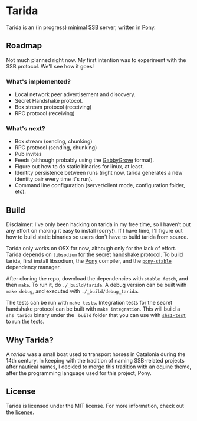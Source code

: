# Tarida

Tarida is an (in progress) minimal [SSB](https://scuttlebutt.nz) server, written in [Pony](https://www.ponylang.io).

## Roadmap

Not much planned right now. My first intention was to experiment with the SSB protocol. We'll see how it goes!

### What's implemented?

- Local network peer advertisement and discovery.
- Secret Handshake protocol.
- Box stream protocol (receiving)
- RPC protocol (receiving)

### What's next?

- Box stream (sending, chunking)
- RPC protocol (sending, chunking)
- Pub invites
- Feeds (although probably using the [GabbyGrove](https://github.com/ssbc/ssb-spec-drafts/blob/b9187d5e11e5d630e4485af8e44f08f2afab6c08/drafts/draft-ssb-core-gabbygrove/00/draft-ssb-core-gabbygrove-00.md) format).
- Figure out how to do static binaries for linux, at least.
- Identity persistence between runs (right now, tarida generates a new identity pair every time it's run).
- Command line configuration (server/client mode, configuration folder, etc).

## Build

Disclaimer: I've only been hacking on tarida in my free time, so I haven't put any effort on making it easy to install (sorry!). If I have time, I'll figure out how to build static binaries so users don't have to build tarida from source.

Tarida only works on OSX for now, although only for the lack of effort. Tarida depends on `libsodium` for the secret handshake protocol. To build tarida, first install libsodium, the [Pony](https://github.com/ponylang/ponyc/blob/295f65cb2330606c4f0697bfdf20aa51e61034cf/INSTALL.md) compiler, and the [`pony-stable`](https://github.com/ponylang/pony-stable) dependency manager.

After cloning the repo, download the dependencies with `stable fetch`, and then `make`. To run it, do `./_build/tarida`. A debug version can be built with `make debug`, and executed with `./_build/debug_tarida`.

The tests can be run with `make tests`. Integration tests for the secret handshake protocol can be built with `make integration`. This will build a `shs_tarida` binary under the `_build` folder that you can use with [`shs1-test`](https://github.com/AljoschaMeyer/shs1-test) to run the tests.

## Why Tarida?

A _tarida_ was a small boat used to transport horses in Catalonia during the 14th century. In keeping with the tradition of naming SSB-related projects after nautical names, I decided to merge this tradition with an equine theme, after the programming language used for this project, Pony.

## License

Tarida is licensed under the MIT license. For more information, check out the [license](./LICENSE).
